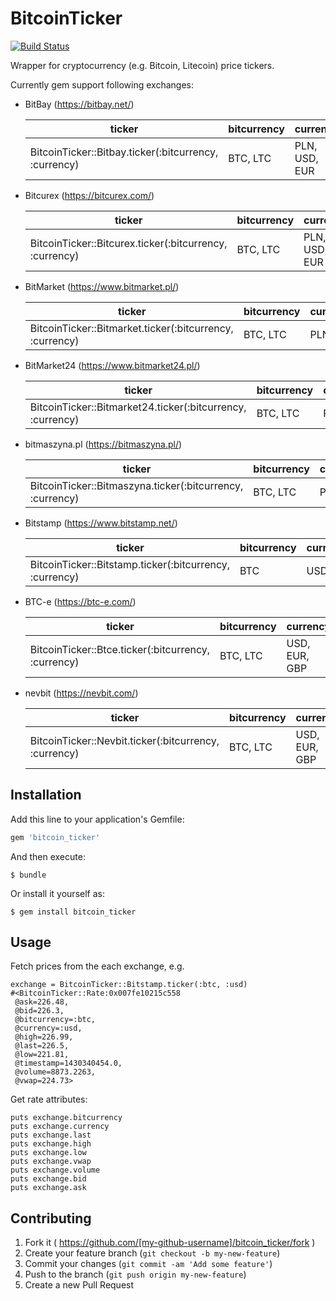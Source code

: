 # BitcoinTicker

[![Build Status](https://travis-ci.org/tradziej/BitcoinTicker.svg)](https://travis-ci.org/tradziej/BitcoinTicker)

Wrapper for cryptocurrency (e.g. Bitcoin, Litecoin) price tickers.

Currently gem support following exchanges:
* BitBay (https://bitbay.net/)

  | ticker                                                | bitcurrency | currency      |
  |-------------------------------------------------------|-------------|---------------|
  | BitcoinTicker::Bitbay.ticker(:bitcurrency, :currency) | BTC, LTC    | PLN, USD, EUR |

* Bitcurex (https://bitcurex.com/)

  | ticker                                                  | bitcurrency | currency      |
  |---------------------------------------------------------|-------------|---------------|
  | BitcoinTicker::Bitcurex.ticker(:bitcurrency, :currency) | BTC, LTC    | PLN, USD, EUR |

* BitMarket (https://www.bitmarket.pl/)

  | ticker                                                   | bitcurrency | currency |
  |----------------------------------------------------------|-------------|----------|
  | BitcoinTicker::Bitmarket.ticker(:bitcurrency, :currency) | BTC, LTC    | PLN      |

* BitMarket24 (https://www.bitmarket24.pl/)

  | ticker                                                     | bitcurrency | currency |
  |------------------------------------------------------------|-------------|----------|
  | BitcoinTicker::Bitmarket24.ticker(:bitcurrency, :currency) | BTC, LTC    | PLN      |

* bitmaszyna.pl (https://bitmaszyna.pl/)

  | ticker                                                    | bitcurrency | currency |
  |-----------------------------------------------------------|-------------|----------|
  | BitcoinTicker::Bitmaszyna.ticker(:bitcurrency, :currency) | BTC, LTC    | PLN      |

* Bitstamp (https://www.bitstamp.net/)

  | ticker                                                  | bitcurrency | currency |
  |---------------------------------------------------------|-------------|----------|
  | BitcoinTicker::Bitstamp.ticker(:bitcurrency, :currency) | BTC         | USD      |

* BTC-e (https://btc-e.com/)

  | ticker                                              | bitcurrency | currency      |
  |-----------------------------------------------------|-------------|---------------|
  | BitcoinTicker::Btce.ticker(:bitcurrency, :currency) | BTC, LTC    | USD, EUR, GBP |

* nevbit (https://nevbit.com/)

  | ticker                                                | bitcurrency | currency      |
  |-------------------------------------------------------|-------------|---------------|
  | BitcoinTicker::Nevbit.ticker(:bitcurrency, :currency) | BTC, LTC    | USD, EUR, GBP |

## Installation

Add this line to your application's Gemfile:

```ruby
gem 'bitcoin_ticker'
```

And then execute:

    $ bundle

Or install it yourself as:

    $ gem install bitcoin_ticker

## Usage

Fetch prices from the each exchange, e.g.

    exchange = BitcoinTicker::Bitstamp.ticker(:btc, :usd)
    #<BitcoinTicker::Rate:0x007fe10215c558
     @ask=226.48,
     @bid=226.3,
     @bitcurrency=:btc,
     @currency=:usd,
     @high=226.99,
     @last=226.5,
     @low=221.81,
     @timestamp=1430340454.0,
     @volume=8873.2263,
     @vwap=224.73>

Get rate attributes:

    puts exchange.bitcurrency
    puts exchange.currency
    puts exchange.last
    puts exchange.high
    puts exchange.low
    puts exchange.vwap
    puts exchange.volume
    puts exchange.bid
    puts exchange.ask

## Contributing

1. Fork it ( https://github.com/[my-github-username]/bitcoin_ticker/fork )
2. Create your feature branch (`git checkout -b my-new-feature`)
3. Commit your changes (`git commit -am 'Add some feature'`)
4. Push to the branch (`git push origin my-new-feature`)
5. Create a new Pull Request
